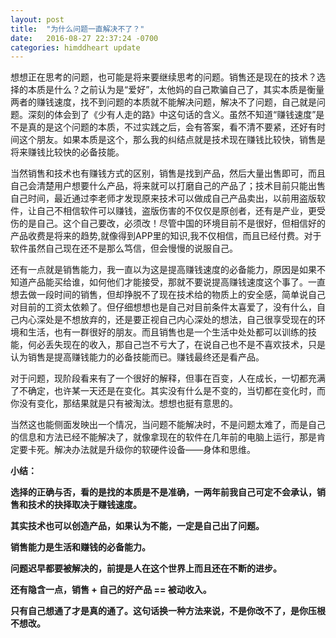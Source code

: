 ```yaml
---
layout: post
title:  "为什么问题一直解决不了？"
date:   2016-08-27 22:37:24 -0700
categories: himddheart update
---
```




想想正在思考的问题，也可能是将来要继续思考的问题。销售还是现在的技术？选择的本质是什么？之前认为是“爱好”，太他妈的自己欺骗自己了，其实本质是衡量两者的赚钱速度，找不到问题的本质就不能解决问题，解决不了问题，自己就是问题。深刻的体会到了《少有人走的路》中这句话的含义。虽然不知道“赚钱速度”是不是真的是这个问题的本质，不过实践之后，会有答案，看不清不要紧，还好有时间这个朋友。如果本质是这个，那么我的纠结点就是技术现在赚钱比较快，销售是将来赚钱比较快的必备技能。

当然销售和技术也有赚钱方式的区别，销售是找到产品，然后大量出售即可，而且自己会清楚用户想要什么产品，将来就可以打磨自己的产品了；技术目前只能出售自己时间，最近通过李老师才发现原来技术可以做成自己产品卖出，以前用盗版软件，让自己不相信软件可以赚钱，盗版伤害的不仅仅是原创者，还有是产业，更受伤的是自己。这个自己要改，必须改！尽管中国的环境目前不是很好，但相信好的产品收费是将来的趋势,就像得到APP里的知识,我不仅相信，而且已经付费。对于软件虽然自己现在还不是那么笃信，但会慢慢的说服自己。

还有一点就是销售能力，我一直以为这是提高赚钱速度的必备能力，原因是如果不知道产品能买给谁，如何他们才能接受，那就不要说提高赚钱速度这个事了。一直想去做一段时间的销售，但却挣脱不了现在技术给的物质上的安全感，简单说自己对目前的工资太依赖了。但仔细想想也是自己对目前条件太喜爱了，没有什么，自己内心深处是不想放弃的，还是要正视自己内心深处的想法，自己很享受现在的环境和生活，也有一群很好的朋友。而且销售也是一个生活中处处都可以训练的技能，何必丢失现在的收入，那自己岂不亏大了，在说自己也不是不喜欢技术，只是认为销售是提高赚钱能力的必备技能而已。赚钱最终还是看产品。

对于问题，现阶段看来有了一个很好的解释，但事在百变，人在成长，一切都充满了不确定，也许某一天还是在变化。其实没有什么是不变的，当切都在变化时，而你没有变化，那结果就是只有被淘汰。想想也挺有意思的。

当然这也能侧面发映出一个情况，当问题不能解决时，不是问题太难了，而是自己的信息和方法已经不能解决了，就像拿现在的软件在几年前的电脑上运行，那是肯定要卡死。解决办法就是升级你的软硬件设备——身体和思维。
 
**小结：**

**选择的正确与否，看的是找的本质是不是准确，一两年前我自己可定不会承认，销售和技术的抉择取决于赚钱速度。**

**其实技术也可以创造产品，如果认为不能，一定是自己出了问题。**

**销售能力是生活和赚钱的必备能力。**

**问题迟早都要被解决的，前提是人在这个世界上而且还在不断的进步。**

**还有隐含一点，销售 + 自己的好产品 == 被动收入。**

**只有自己想通了才是真的通了。这句话换一种方法来说，不是你改不了，是你压根不想改。**

